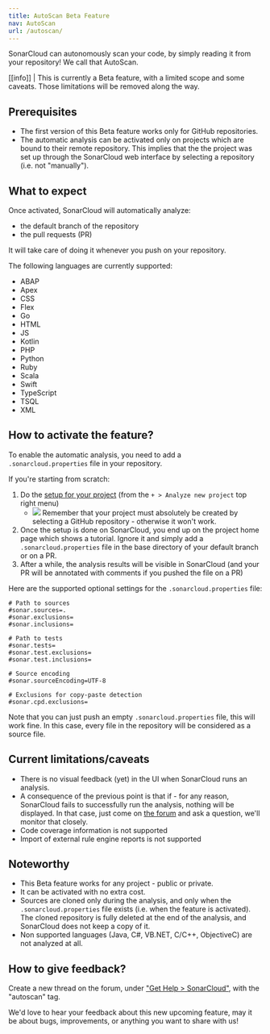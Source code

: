 ```yaml
---
title: AutoScan Beta Feature
nav: AutoScan
url: /autoscan/
---
```


SonarCloud can autonomously scan your code, by simply reading it from your repository! We call that AutoScan.

[[info]]
| This is currently a Beta feature, with a limited scope and some caveats. Those limitations will be removed along the way.


## Prerequisites

* The first version of this Beta feature works only for GitHub repositories. 
* The automatic analysis can be activated only on projects which are bound to their remote repository. This implies that the the project was set up through the SonarCloud web interface by selecting a repository (i.e. not "manually").

## What to expect

Once activated, SonarCloud will automatically analyze: 
* the default branch of the repository
* the pull requests (PR)

It will take care of doing it whenever you push on your repository.

The following languages are currently supported: 
* ABAP
* Apex
* CSS
* Flex
* Go
* HTML
* JS
* Kotlin
* PHP
* Python
* Ruby
* Scala
* Swift
* TypeScript
* TSQL
* XML

## How to activate the feature?

To enable the automatic analysis, you need to add a `.sonarcloud.properties` file in your repository.

If you're starting from scratch:

1. Do the [setup for your project](/#sonarcloud#/projects/create) (from the `+ > Analyze new project` top right menu)
    * ![](/images/exclamation.svg) Remember that your project must absolutely be created by selecting a GitHub repository - otherwise it won't work.
1. Once the setup is done on SonarCloud, you end up on the project home page which shows a tutorial. Ignore it and simply add a `.sonarcloud.properties` file in the base directory of your default branch or on a PR. 
1. After a while, the analysis results will be visible in SonarCloud (and your PR will be annotated with comments if you pushed the file on a PR)

Here are the supported optional settings for the `.sonarcloud.properties` file:
```
# Path to sources
#sonar.sources=.
#sonar.exclusions=
#sonar.inclusions=

# Path to tests
#sonar.tests=
#sonar.test.exclusions=
#sonar.test.inclusions=

# Source encoding
#sonar.sourceEncoding=UTF-8

# Exclusions for copy-paste detection
#sonar.cpd.exclusions=
```

Note that you can just push an empty `.sonarcloud.properties` file, this will work fine. In this case, every file in the repository will be considered as a source file.

## Current limitations/caveats

* There is no visual feedback (yet) in the UI when SonarCloud runs an analysis.
* A consequence of the previous point is that if - for any reason, SonarCloud fails to successfully run the analysis, nothing will be displayed. In that case, just come on [the forum](https://community.sonarsource.com/tags/c/help/sc/autoscan) and ask a question, we'll monitor that closely.
* Code coverage information is not supported
* Import of external rule engine reports is not supported

## Noteworthy

* This Beta feature works for any project - public or private.
* It can be activated with no extra cost.
* Sources are cloned only during the analysis, and only when the `.sonarcloud.properties` file exists (i.e. when the feature is activated). The cloned repository is fully deleted at the end of the analysis, and SonarCloud does not keep a copy of it.
* Non supported languages (Java, C#, VB.NET, C/C++, ObjectiveC) are not analyzed at all.

## How to give feedback?

Create a new thread on the forum, under ["Get Help > SonarCloud"](https://community.sonarsource.com/tags/c/help/sc/autoscan), with the "autoscan" tag.

We'd love to hear your feedback about this new upcoming feature, may it be about bugs, improvements, or anything you want to share with us!
